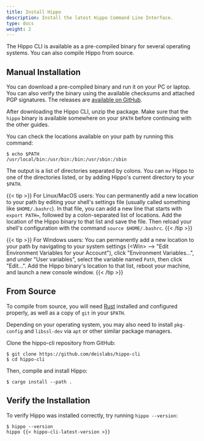 ```yaml
---
title: Install Hippo
description: Install the latest Hippo Command Line Interface.
type: docs
weight: 2
---
```


The Hippo CLI is available as a pre-compiled binary for several operating
systems. You can also compile Hippo from source.

## Manual Installation

You can download a pre-compiled binary and run it on your PC or laptop. You can
also verify the binary using the available checksums and attached PGP
signatures. The releases are [available on
GitHub](https://github.com/deislabs/hippo-cli/releases).

After downloading the Hippo CLI, unzip the package. Make sure that the `hippo`
binary is available somewhere on your `$PATH` before continuing with the other
guides.

You can check the locations available on your path by running this command:

```console
$ echo $PATH
/usr/local/bin:/usr/bin:/bin:/usr/sbin:/sbin
```

The output is a list of directories separated by colons. You can `mv` Hippo to
one of the directories listed, or by adding Hippo's current directory to your
`$PATH`.

{{< tip >}}
For Linux/MacOS users: You can permanently add a new location to your path by
editing your shell's settings file (usually called something like
`$HOME/.bashrc`). In that file, you can add a new line that starts with `export
PATH=`, followed by a colon-separated list of locations. Add the location of
the Hippo binary to that list and save the file. Then reload your shell's
configuration with the command `source $HOME/.bashrc`.
{{< /tip >}}

{{< tip >}}
For Windows users: You can permanently add a new location to your path by
navigating to your system settings (\<Win> --> "Edit Environment Variables for
your Account"), click "Environment Variables...", and under "User variables",
select the variable named `Path`, then click "Edit...". Add the Hippo binary's
location to that list, reboot your machine, and launch a new console window.
{{< /tip >}}

## From Source

To compile from source, you will need
[Rust](https://www.rust-lang.org/tools/install) installed and configured
properly, as well as a copy of `git` in your `$PATH`.

Depending on your operating system, you may also need to install `pkg-config`
and `libssl-dev` via `apt` or other similar package managers.

Clone the hippo-cli repository from GitHub:

```console
$ git clone https://github.com/deislabs/hippo-cli
$ cd hippo-cli
```

Then, compile and install Hippo:

```console
$ cargo install --path .
```

## Verify the Installation

To verify Hippo was installed correctly, try running `hippo --version`:

```console
$ hippo --version
hippo {{< hippo-cli-latest-version >}}
```
